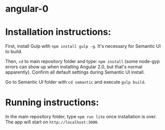 # angular-0

# Installation instructions:

First, install Gulp with `npm install gulp -g`. It's necessary for Semantic UI to build.

Then, `cd` to main repository folder and type: `npm install` (some node-gyp errors can show up when installing Angular 2.0, but that's normal apparently). Confirm all default settings during Semantic UI install.

Go to Semantic UI folder with `cd semantic` and execute `gulp build`.

# Running instructions:

In the main repository folder, type `npm run lite` once installation is over. The app will start on `http://localhost:3000`.